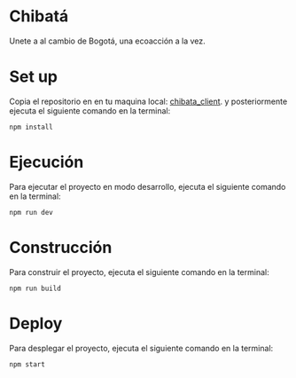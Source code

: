 # Chibatá

Unete a al cambio de Bogotá, una ecoacción a la vez.

# Set up

Copia el repositorio en en tu maquina local: [chibata_client](https://github.com/rocasdev/chibata_client.git). y posteriormente ejecuta el siguiente comando en la terminal:



```
npm install
```


# Ejecución

Para ejecutar el proyecto en modo desarrollo, ejecuta el siguiente comando en la terminal:



```
npm run dev
```


# Construcción

Para construir el proyecto, ejecuta el siguiente comando en la terminal:



```
npm run build
```



# Deploy

Para desplegar el proyecto, ejecuta el siguiente comando en la terminal:



```
npm start
```